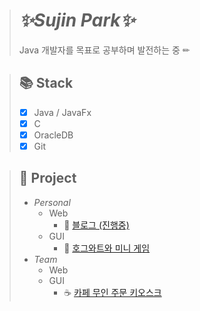 > # _✨Sujin Park✨_
> Java 개발자를 목표로 공부하며 발전하는 중 ✏

> ## 📚 Stack
> - [x] Java / JavaFx
> - [x] C
> - [x] OracleDB
> - [x] Git


> ## 🚩 Project
> - _Personal_
>   - Web
>     - 🍒 [블로그 (진행중)](https://github.com/su-jp/su-jp.github.io.git)
>   - GUI
>     - 🏰 [호그와트와 미니 게임](https://github.com/su-jp/Hogwarts.git)
> - _Team_
>   - Web
>   - GUI
>     - ☕ [카페 무인 주문 키오스크](https://github.com/su-jp/cafeKiosk.git)
